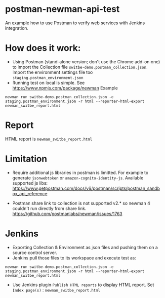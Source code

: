 # postman-newman-api-test
An example how to use Postman to verify web services with Jenkins integration.

# How does it work:
- Using Postman (stand-alone version; don't use the Chrome add-on one) to import the Collection file `switbe-demo.postman_collection.json`. Import the environment settings file too `staging.postman_environment.json`
- Running test on local is simple. See https://www.npmjs.com/package/newman
Example
```
newman run switbe-demo.postman_collection.json -e staging.postman_environment.json -r html --reporter-html-export newman_switbe_report.html
```

# Report
HTML report is `newman_switbe_report.html`

# Limitation
- Require additional js libraries in postman is limitted. For example to generate `jsonwebtoken` or `amazon-cognito-identity-js`. Available supported js libs:
https://www.getpostman.com/docs/v6/postman/scripts/postman_sandbox_api_reference

- Postman share link to collection is not supported v2.* so newman 4 couldn't run directly from share link.
https://github.com/postmanlabs/newman/issues/1763

# Jenkins 
- Exporting Collection & Environment as json files and pushing them on a source control server.
- Jenkins pull those files to its workspace and execute test as:
```
newman run switbe-demo.postman_collection.json -e staging.postman_environment.json -r html --reporter-html-export newman_switbe_report.html
```
- Use Jenkins plugin `Publish HTML reports` to display HTML report. Set `Index page(s)` : `newman_switbe_report.html`
